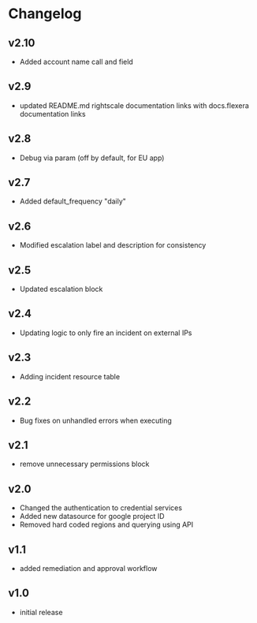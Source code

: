 # Changelog

## v2.10

- Added account name call and field

## v2.9

- updated README.md rightscale documentation links with docs.flexera documentation links

## v2.8

- Debug via param (off by default, for EU app)

## v2.7

- Added default_frequency "daily"

## v2.6

- Modified escalation label and description for consistency

## v2.5

- Updated escalation block

## v2.4

- Updating logic to only fire an incident on external IPs

## v2.3

- Adding incident resource table

## v2.2

- Bug fixes on unhandled errors when executing

## v2.1

- remove unnecessary permissions block

## v2.0

- Changed the authentication to credential services
- Added new datasource for google project ID
- Removed hard coded regions and querying using API

## v1.1

- added remediation and approval workflow

## v1.0

- initial release
